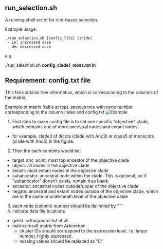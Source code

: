 ## run_selection.sh
A running shell script for rule-based selection.

Example usage:
```
./run_selection.sh [config_file] [in|de]
 - in: increased case
 - de: decreased case
```

*e.g.*

./run_selection.sh **config_clade1_moss.txt** **in**


## Requirement: config.txt file
This file contains tree information, which is corresponding to the columns of the matrix.

Example of matrix (table at top), species tree with node number corresponding to the column index and config.txt 
![Example](http://pages.discovery.wisc.edu/~jshin/multi-species-proteome/config_making_example.png)
 1. First step to make config file is to set one specific "objective" clade, which contains one of more ancestral nodes and extant nodes.
 - for example, clade3 of dicots (clade with Anc3) or clade5 of monocots (clade with Anc5) in the figure.
 2. Then the each contents would be:
 - target_anc_point: most top ancestor of the objective clade
 - object: all nodes in the objective clade
 - extant: most extant nodes in the objective clade
 - subancestor: ancestral node within the clade. This is optional, so if "subancestor" doesn't exists, remain it as blank.
 - ancestor: ancestral nodes outside/upper of the objective clade
 - negate: ancestral and extant nodes outside of the objective clade, which are in the same or underneath level of the objective calde
 3. each node (column) number should be delimited by " "
 4. indicate data file locations
 - gnlist: orthogroups list of all 
 - matrix: result matrix from Arboretum
   * cluster IDs should correspond to the expression level, i.e. larger number, highly expressed.
   * missing values should be replaced as "0".

